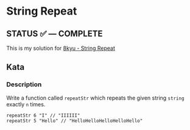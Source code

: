 # String Repeat

## **STATUS** ✅ — COMPLETE

This is my solution for [8kyu - String Repeat](https://www.codewars.com/kata/57a0e5c372292dd76d000d7e)

## Kata

### Description

Write a function called `repeatStr` which repeats the given string `string` exactly `n` times.

```
repeatStr 6 "I" // "IIIIII"
repeatStr 5 "Hello" // "HelloHelloHelloHelloHello"
```